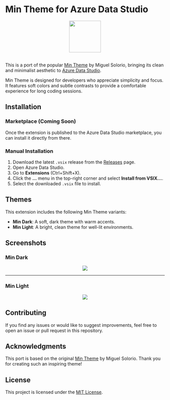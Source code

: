 # Min Theme for Azure Data Studio  

<div align="center">
  <img src="https://github.com/JVtristaoAC/min-theme/blob/6a7aa1026eb72372ca28e0b99df5b1836500a7a4/resources/icon.png" height="100" />
</div>
<br />
 
This is a port of the popular [Min Theme](https://github.com/miguelsolorio/min-theme) by Miguel Solorio, bringing its clean and minimalist aesthetic to [Azure Data Studio](https://learn.microsoft.com/en-us/sql/azure-data-studio/).  

Min Theme is designed for developers who appreciate simplicity and focus. It features soft colors and subtle contrasts to provide a comfortable experience for long coding sessions.  

## Installation  

### Marketplace (Coming Soon)  
Once the extension is published to the Azure Data Studio marketplace, you can install it directly from there.  

### Manual Installation  
1. Download the latest `.vsix` release from the [Releases](https://github.com/your-repo-link/releases) page.  
2. Open Azure Data Studio.  
3. Go to **Extensions** (Ctrl+Shift+X).  
4. Click the **...** menu in the top-right corner and select **Install from VSIX...**.  
5. Select the downloaded `.vsix` file to install.  

## Themes  

This extension includes the following Min Theme variants:  
- **Min Dark**: A soft, dark theme with warm accents.  
- **Min Light**: A bright, clean theme for well-lit environments.  

## Screenshots  

### Min Dark  

<div align="center">
  <img src="https://github.com/user-attachments/assets/651572d0-3989-4a66-ace3-792c16f49c3e" />
</div>

---

### Min Light  

<div align="center">
  <img src="https://github.com/user-attachments/assets/89e9a25c-6be1-4065-9769-8ec384509156" />
</div>

## Contributing  

If you find any issues or would like to suggest improvements, feel free to open an issue or pull request in this repository.  

## Acknowledgments  

This port is based on the original [Min Theme](https://github.com/miguelsolorio/min-theme) by Miguel Solorio. Thank you for creating such an inspiring theme!  

## License  

This project is licensed under the [MIT License](LICENSE).  

